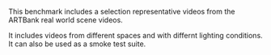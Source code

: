 This benchmark includes a selection representative videos from the ARTBank real world scene videos. 

It includes videos from different spaces and with differnt lighting conditions. It can also be used as a smoke test suite. 
